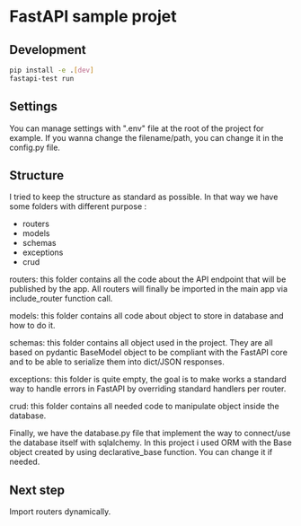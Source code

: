 # FastAPI sample projet

## Development

```bash
pip install -e .[dev]
fastapi-test run
```

## Settings

You can manage settings with ".env" file at the root of the project for example. If you wanna change the filename/path, you can change it in the config.py file.

## Structure

I tried to keep the structure as standard as possible. In that way we have some folders with different purpose :
* routers 
* models
* schemas
* exceptions
* crud

routers: this folder contains all the code about the API endpoint that will be published by the app. All routers will finally be imported in the main app via include_router function call.

models: this folder contains all code about object to store in database and how to do it.

schemas: this folder contains all object used in the project. They are all based on pydantic BaseModel object to be compliant with the FastAPI core and to be able to serialize them into dict/JSON responses.

exceptions: this folder is quite empty, the goal is to make works a standard way to handle errors in FastAPI by overriding standard handlers per router.

crud: this folder contains all needed code to manipulate object inside the database.

Finally, we have the database.py file that implement the way to connect/use the database itself with sqlalchemy. In this project i used ORM with the Base object created by using declarative_base function. You can change it if needed.

## Next step

Import routers dynamically.